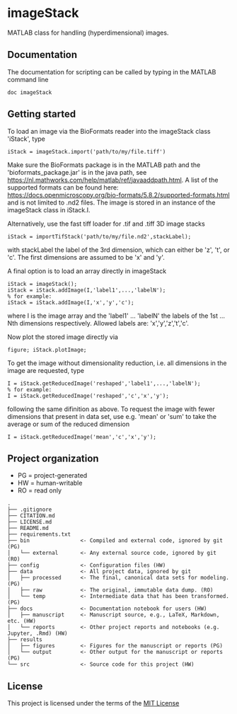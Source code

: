 # imageStack

MATLAB class for handling (hyperdimensional) images.

## Documentation

The documentation for scripting can be called by typing in the MATLAB command line
```
doc imageStack
```

## Getting started

To load an image via the BioFormats reader into the imageStack class 'iStack', type 
```
iStack = imageStack.import('path/to/my/file.tiff')
```
Make sure the BioFormats package is in the MATLAB path and the 'bioformats_package.jar' is in the java path, see https://nl.mathworks.com/help/matlab/ref/javaaddpath.html. A list of the supported formats can be found here: https://docs.openmicroscopy.org/bio-formats/5.8.2/supported-formats.html and is not limited to .nd2 files.
The image is stored in an instance of the imageStack class in iStack.I. 

Alternatively, use the fast tiff loader for .tif and .tiff 3D image stacks
```
iStack = importTifStack('path/to/my/file.nd2',stackLabel);
```
with stackLabel the label of the 3rd dimension, which can either be 'z', 't', or 'c'. The first dimensions are assumed to be 'x' and 'y'.

A final option is to load an array directly in imageStack
```
iStack = imageStack();
iStack = iStack.addImage(I,'label1',...,'labelN');
% for example:
iStack = iStack.addImage(I,'x','y','c');
```
where I is the image array and the 'label1' ... 'labelN' the labels of the 1st ... Nth dimensions respectively. Allowed labels are: 'x','y','z','t','c'.

Now plot the stored image directly via 
```
figure; iStack.plotImage;
```

To get the image without dimensionality reduction, i.e. all dimensions in the image are requested, type
```
I = iStack.getReducedImage('reshaped','label1',...,'labelN');
% for example:
I = iStack.getReducedImage('reshaped','c','x','y');
```
following the same difinition as above. To request the image with fewer dimensions that present in data set, use e.g. 'mean' or 'sum' to take the average or sum of the reduced dimension
```
I = iStack.getReducedImage('mean','c','x','y');
```

## Project organization
- PG = project-generated
- HW = human-writable
- RO = read only
```
.
├── .gitignore
├── CITATION.md
├── LICENSE.md
├── README.md
├── requirements.txt
├── bin                <- Compiled and external code, ignored by git (PG)
│   └── external       <- Any external source code, ignored by git (RO)
├── config             <- Configuration files (HW)
├── data               <- All project data, ignored by git
│   ├── processed      <- The final, canonical data sets for modeling. (PG)
│   ├── raw            <- The original, immutable data dump. (RO)
│   └── temp           <- Intermediate data that has been transformed. (PG)
├── docs               <- Documentation notebook for users (HW)
│   ├── manuscript     <- Manuscript source, e.g., LaTeX, Markdown, etc. (HW)
│   └── reports        <- Other project reports and notebooks (e.g. Jupyter, .Rmd) (HW)
├── results
│   ├── figures        <- Figures for the manuscript or reports (PG)
│   └── output         <- Other output for the manuscript or reports (PG)
└── src                <- Source code for this project (HW)

```


## License

This project is licensed under the terms of the [MIT License](/LICENSE.md)
